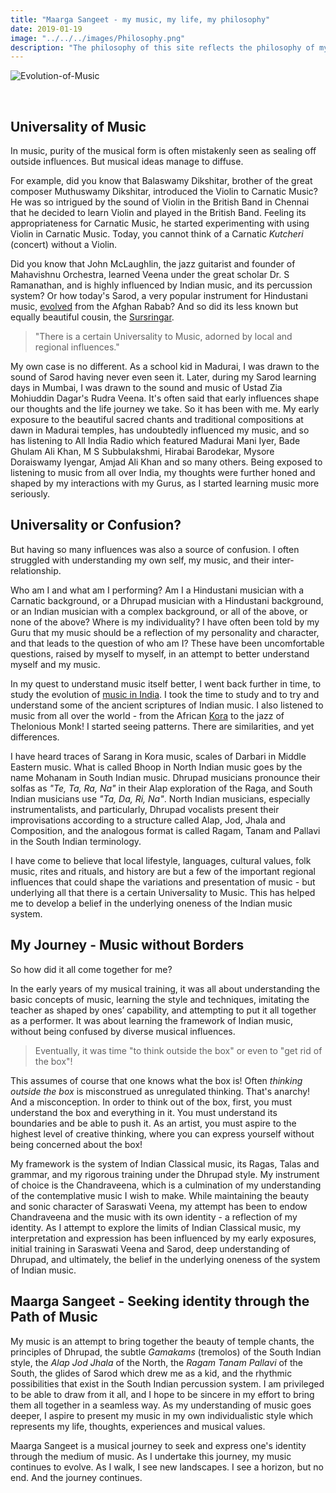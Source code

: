 ```yaml
---
title: "Maarga Sangeet - my music, my life, my philosophy"
date: 2019-01-19
image: "../../../images/Philosophy.png"
description: "The philosophy of this site reflects the philosophy of my music. I have often struggled with understanding my own self, my music, and the inter relationship. In the early years of learning music, its all about learning techniques, understanding the basic concepts of music, imitating the teacher limited to ones’ capability - and putting them all together as a performer."
---
```


![Evolution-of-Music](Philosophy.png)

<br>

## Universality of Music

In music, purity of the musical form is often mistakenly seen as sealing off outside influences. But musical ideas manage to diffuse.

For example, did you know that Balaswamy Dikshitar, brother of the great composer Muthuswamy Dikshitar, introduced the Violin to Carnatic Music? He was so intrigued by the sound of Violin in the British Band in Chennai that he decided to learn Violin and played in the British Band. Feeling its appropriateness for Carnatic Music, he started experimenting with using Violin in Carnatic Music. Today, you cannot think of a Carnatic *Kutcheri* (concert) without a Violin.

Did you know that John McLaughlin, the jazz guitarist and founder of Mahavishnu Orchestra, learned Veena under the great scholar Dr. S Ramanathan, and is highly influenced by Indian music, and its percussion system? Or how today's Sarod, a very popular instrument for Hindustani music, [evolved](/blog/sarod-and-sursringar/) from the Afghan Rabab? And so did its less known but equally beautiful cousin, the [Sursringar](/blog/sursringar-blog/).

> "There is a certain Universality to Music, adorned by local and regional influences."

My own case is no different. As a school kid in Madurai, I was drawn to the sound of Sarod having never even seen it. Later, during my Sarod learning days in Mumbai, I was drawn to the sound and music of Ustad Zia Mohiuddin Dagar's Rudra Veena. It's often said that early influences shape our thoughts and the life journey we take. So it has been with me. My early exposure to the beautiful sacred chants and traditional compositions at dawn in Madurai temples, has undoubtedly influenced my music, and so has listening to All India Radio which featured Madurai Mani Iyer, Bade Ghulam Ali Khan, M S Subbulakshmi, Hirabai Barodekar, Mysore Doraiswamy Iyengar, Amjad Ali Khan and so many others. Being exposed to listening to music from all over India, my thoughts were further honed and shaped by my interactions with my Gurus, as I started learning music more seriously.

## Universality or Confusion?

But having so many influences was also a source of confusion. I often struggled with understanding my own self, my music, and their inter-relationship.

Who am I and what am I performing? Am I a Hindustani musician with a Carnatic background, or a Dhrupad musician with a Hindustani background, or an Indian musician with a complex background, or all of the above, or none of the above? Where is my individuality? I have often been told by my Guru that my music should be a reflection of my personality and character, and that leads to the question of who am I? These have been uncomfortable questions, raised by myself to myself, in an attempt to better understand myself and my music.

In my quest to understand music itself better, I went back further in time, to study the evolution of [music in India](/blog/history-of-indian-music/). I took the time to study and to try and understand some of the ancient scriptures of Indian music. I also listened to music from all over the world - from the African [Kora](https://en.wikipedia.org/wiki/Kora_(instrument)) to the jazz of Thelonious Monk! I started seeing patterns. There are similarities, and yet differences.

I have heard traces of Sarang in Kora music, scales of Darbari in Middle Eastern music. What is called Bhoop in North Indian music goes by the name Mohanam in South Indian music. Dhrupad musicians pronounce their solfas as *"Te, Ta, Ra, Na"* in their Alap exploration of the Raga, and South Indian musicians use *"Ta, Da, Ri, Na"*. North Indian musicians, especially instrumentalists, and particularly, Dhrupad vocalists present their improvisations according to a structure called Alap, Jod, Jhala and Composition, and the analogous format is called Ragam, Tanam and Pallavi in the South Indian terminology.

I have come to believe that local lifestyle, languages, cultural values, folk music, rites and rituals, and history are but a few of the important regional influences that could shape the variations and presentation of music - but underlying all that there is a certain Universality to Music. This has helped me to develop a belief in the underlying oneness of the Indian music system.

## My Journey - Music without Borders

So how did it all come together for me?

In the early years of my musical training, it was all about understanding the basic concepts of music, learning the style and techniques, imitating the teacher as shaped by ones’ capability, and attempting to put it all together as a performer. It was about learning the framework of Indian music, without being confused by diverse musical influences.

> Eventually, it was time "to think outside the box" or even to "get rid of the box"!

This assumes of course that one knows what the box is! Often *thinking outside the box* is misconstrued as unregulated thinking. That's anarchy! And a misconception. In order to think out of the box, first, you must understand the box and everything in it. You must understand its boundaries and be able to push it. As an artist, you must aspire to the highest level of creative thinking, where you can express yourself without being concerned about the box!

My framework is the system of Indian Classical music, its Ragas, Talas and grammar, and my rigorous training under the Dhrupad style. My instrument of choice is the Chandraveena, which is a culmination of my understanding of the contemplative music I wish to make. While maintaining the beauty and sonic character of Saraswati Veena, my attempt has been to endow Chandraveena and the music with its own identity - a reflection of my identity. As I attempt to explore the limits of Indian Classical music, my interpretation and expression has been influenced by my early exposures, initial training in Saraswati Veena and Sarod, deep understanding of Dhrupad, and ultimately, the belief in the underlying oneness of the system of Indian music.

## Maarga Sangeet - Seeking identity through the Path of Music

My music is an attempt to bring together the beauty of temple chants, the principles of Dhrupad, the subtle *Gamakams* (tremolos) of the South Indian style, the *Alap Jod Jhala* of the North, the *Ragam Tanam Pallavi* of the South, the glides of Sarod which drew me as a kid, and the rhythmic possibilities that exist in the South Indian percussion system. I am privileged to be able to draw from it all, and I hope to be sincere in my effort to bring them all together in a seamless way. As my understanding of music goes deeper, I aspire to present my music in my own individualistic style which represents my life, thoughts, experiences and musical values.

Maarga Sangeet is a musical journey to seek and express one's identity through the medium of music. As I undertake this journey, my music continues to evolve. As I walk, I see new landscapes. I see a horizon, but no end. And the journey continues.
